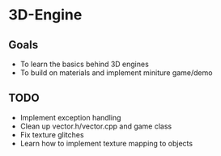 # 3D-Engine

## Goals
- To learn the basics behind 3D engines
- To build on materials and implement miniture game/demo

## TODO
- Implement exception handling
- Clean up vector.h/vector.cpp and game class
- Fix texture glitches
- Learn how to implement texture mapping to objects